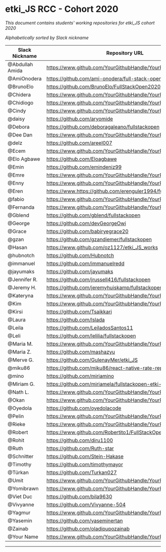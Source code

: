 # etki_JS RCC - Cohort 2020

_This document contains students' working repositories for etki_JS cohort 2020_

_Alphabetically sorted by Slack nickname_

| Slack Nickname | Repository URL |
| ------ | ----------- |
| @Abdullah Amida | https://www.github.com/YourGithubHandle/YourRepo |
| @AmiOnodera | https://github.com/ami-onodera/full-stack-open-2020 |
| @BrunoElo  | https://github.com/BrunoElo/FullStackOpen2020 |
| @Chidera | https://www.github.com/YourGithubHandle/YourRepo |
| @Chidiogo | https://www.github.com/YourGithubHandle/YourRepo |
| @Cindy | https://www.github.com/YourGithubHandle/YourRepo |
| @daisy | https://github.com/aryomide |
| @Debora | https://github.com/deboragaleano/fullstackopen |
| @Dee Dan | https://www.github.com/YourGithubHandle/YourRepo |
| @delz | https://github.com/areel007 |
| @Ecem | https://www.github.com/YourGithubHandle/YourRepo |
| @Elo Agbawe | https://github.com/Eloagbawe |
| @Emin | https://github.com/emindeniz99 |
| @Emre | https://www.github.com/YourGithubHandle/YourRepo |
| @Enny | https://www.github.com/YourGithubHandle/YourRepo |
| @Eren | https://www.https://github.com/erenguler1994/fullstackOpen2020 |
| @fabio | https://www.github.com/YourGithubHandle/YourRepo |
| @Fernanda | https://www.github.com/YourGithubHandle/YourRepo |
| @Gblend | https://github.com/gblend/fullstackopen |
| @George | https://github.com/devGeorgeOwi |
| @Grace | https://github.com/babiryegrace20 |
| @gzan | https://github.com/gzandiemer/fullstackopen |
| @Hasan  | https://www.github.com/oz1127/etki_JS_works |
| @hubnotch | https://github.com/Hubnotch |
| @immanuel | https://github.com/immanuelredd |
| @jayumaks | https://github.com/jayumaks |
| @Jennifer R. | https://github.com/jrussell416/fullstackopen |
| @Jeremy H. | https://github.com/jeremyhuiskamp/fullstackopen.com/ |
| @Kateryna | https://www.github.com/YourGithubHandle/YourRepo |
| @Kim | https://www.github.com/YourGithubHandle/YourRepo |
| @Kirsi | https://github.com/Tsaikkari |
| @Laura | https://github.com/lslada |
| @Leila | https://github.com/LeiladosSantos11 |
| @Leli | https://github.com/lelilia/fullstackopen |
| @Maria M. | https://www.github.com/YourGithubHandle/YourRepo |
| @Maria Z. | https://github.com/mashazyu |
| @Merve G. | https://github.com/GulenayMer/etki_JS |
| @miku86 | https://github.com/miku86/react-native-rate-repos   |
| @mino  | https://github.com/miriamino |
| @Miriam G. | https://github.com/miriamela/fullstackopen-etki-2020 |
| @Nath L. | https://www.github.com/YourGithubHandle/YourRepo |
| @Okan | https://www.github.com/YourGithubHandle/YourRepo |
| @Oyedola  | https://github.com/oyedolacode |
| @Pelin | https://www.github.com/YourGithubHandle/YourRepo |
| @Rieke | https://www.github.com/YourGithubHandle/YourRepo |
| @Robert | https://www.github.com/Robertito1/FullStackOpen |
| @Rohit | https://github.com/diru1100 |
| @Ruth | https://github.com/Ruth-star |
| @Schnitter | https://github.com/Stein-Hakase |
| @Timothy | https://github.com/timothymayor |
| @Türkan | https://github.com/Turkan027 |
| @Umit | https://www.github.com/YourGithubHandle/YourRepo |
| @Yomibrawn | https://www.github.com/YourGithubHandle/YourRepo |
| @Viet Duc  | https://github.com/bila9630 |
| @Vivyanne | https://github.com/Vivyanne-504 |
| @Yagmur | https://www.github.com/YourGithubHandle/YourRepo |
| @Yasemin | https://github.com/yaseminertan |
| @Zainab | https://github.com/oladipupozainab |
| @Your Name | https://www.github.com/YourGithubHandle/YourRepo |

---
